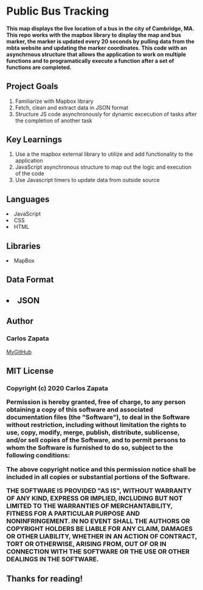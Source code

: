 <h1> Public Bus Tracking</h1>
<h4> This map displays the live location of a bus in the city of Cambridge, MA. This repo works with the mapbox library to display the map and bus marker, the marker is updated every 20 seconds by pulling data from the mbta website and updating the marker coordinates. This code with an asynchrnous structure that allows the application to work on multiple functions and to programatically execute a function after a set of functions are completed.  </h4>

<h2>Project Goals</h2>
<ol> 
    <li>Familiarize with Mapbox library</li>
    <li>Fetch, clean and extract data in JSON format</li>
    <li>Structure JS code asynchronously for dynamic excecution of tasks after the completion of another task</li>
</ol>

<h2> Key Learnings </h2>
<ol> 
   <li> Use a the mapbox external library to utilize and add functionality to the application</li>
   <li> JavaScript asynchronous structure to map out the logic and execution of the code</li>
   <li> Use Javascript timers to update data from outside source</li>
</ol>

<h2>Languages </h2>
<li>JavaScript</li>
<li>CSS</li>
<li>HTML</li>

<h2> Libraries </h2>
<li> MapBox </li>

<h2>Data Format<h2>
<li> JSON </li>

<h2> Author </h2> 
<h3> Carlos Zapata </h3>
<a href="https://github.com/czapata08">MyGitHub</a>

<h2>MIT License</h2>
<h3>
Copyright (c) 2020 Carlos Zapata

Permission is hereby granted, free of charge, to any person obtaining a copy
of this software and associated documentation files (the "Software"), to deal
in the Software without restriction, including without limitation the rights
to use, copy, modify, merge, publish, distribute, sublicense, and/or sell
copies of the Software, and to permit persons to whom the Software is
furnished to do so, subject to the following conditions:

The above copyright notice and this permission notice shall be included in all
copies or substantial portions of the Software.

THE SOFTWARE IS PROVIDED "AS IS", WITHOUT WARRANTY OF ANY KIND, EXPRESS OR
IMPLIED, INCLUDING BUT NOT LIMITED TO THE WARRANTIES OF MERCHANTABILITY,
FITNESS FOR A PARTICULAR PURPOSE AND NONINFRINGEMENT. IN NO EVENT SHALL THE
AUTHORS OR COPYRIGHT HOLDERS BE LIABLE FOR ANY CLAIM, DAMAGES OR OTHER
LIABILITY, WHETHER IN AN ACTION OF CONTRACT, TORT OR OTHERWISE, ARISING FROM,
OUT OF OR IN CONNECTION WITH THE SOFTWARE OR THE USE OR OTHER DEALINGS IN THE
SOFTWARE.</h3>


<h2> Thanks for reading! </h2>
